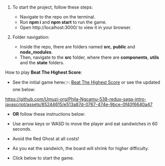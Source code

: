 1. To start the project, follow these steps:

   - Navigate to the repo on the terminal.
   - Run **npm i** and **npm start** to run the game.
   - Open http://localhost:3000/ to view it in your browser.

2. Folder navigation:
   - Inside the repo, there are folders named **src**, **public** and **node_modules**.
   - Then, navigate to the **src** folder, where there are **components**, **utils** and the **state** folders.

How to play **Beat The Highest Score**:

- See the initial game here👉: [Beat The Highest Score](https://www.youtube.com/watch?v=VExOpx_MibA) or see the updated one below:

https://github.com/Umuzi-org/Phila-Ngcamu-538-redux-saga-intro-javascript/assets/85244615/e513a87d-0767-474e-9bce-0f40f6640a47

- **OR** follow these instructions below:

- Use arrow keys or WASD to move the player and eat sandwiches in 60 seconds.
- Avoid the Red Ghost at all costs!
- As you eat the sandwich, the board will shrink for higher difficulty.
- Click below to start the game.
